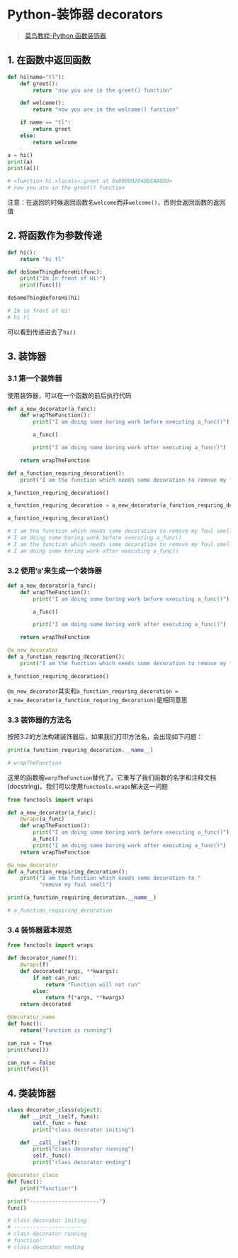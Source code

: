 # Python-装饰器 decorators

> [菜鸟教程-Python 函数装饰器](https://www.runoob.com/w3cnote/python-func-decorators.html)

## 1. 在函数中返回函数

```python
def hi(name="tl"):
    def greet():
        return "now you are in the greet() function"

    def welcome():
        return "now you are in the welcome() function"

    if name == "tl":
        return greet
    else:
        return welcome

a = hi()
print(a)
print(a())

# <function hi.<locals>.greet at 0x00000264BDCAA0D0>
# now you are in the greet() function
```

注意：在返回的时候返回函数名`welcome`而非`welcome()`，否则会返回函数的返回值

## 2. 将函数作为参数传递

```python
def hi():
    return "hi tl"

def doSomeThingBeforeHi(func):
    print("Im in front of Hi!")
    print(func())

doSomeThingBeforeHi(hi)

# Im in front of Hi!
# hi tl
```

可以看到传递进去了`hi()`

## 3. 装饰器

### 3.1 第一个装饰器

使用装饰器，可以在一个函数的前后执行代码

```python
def a_new_decorator(a_func):
    def wrapTheFunction():
        print("I am doing some boring work before executing a_func()")

        a_func()

        print("I am doing some boring work after executing a_func()")

    return wrapTheFunction

def a_function_requring_decoration():
    print("I am the function which needs some decoration to remove my foul smell")

a_function_requring_decoration()

a_function_requring_decoration = a_new_decorator(a_function_requring_decoration)

a_function_requring_decoration()

# I am the function which needs some decoration to remove my foul smell
# I am doing some boring work before executing a_func()
# I am the function which needs some decoration to remove my foul smell
# I am doing some boring work after executing a_func()
```

### 3.2 使用'`@`'来生成一个装饰器

```python
def a_new_decorator(a_func):
    def wrapTheFunction():
        print("I am doing some boring work before executing a_func()")

        a_func()

        print("I am doing some boring work after executing a_func()")

    return wrapTheFunction

@a_new_decorator
def a_function_requring_decoration():
    print("I am the function which needs some decoration to remove my foul smell")

a_function_requring_decoration()
```

`@a_new_decorator`其实和`a_function_requring_decoration = a_new_decorator(a_function_requring_decoration)`是相同意思

### 3.3 装饰器的方法名

按照3.2的方法构建装饰器后，如果我们打印方法名，会出现如下问题：

```python
print(a_function_requring_decoration.__name__)

# wrapTheFunction
```

这里的函数被`warpTheFunction`替代了。它重写了我们函数的名字和注释文档(docstring)。我们可以使用`functools.wraps`解决这一问题

```python
from functools import wraps

def a_new_decorator(a_func):
    @wraps(a_func)
    def wrapTheFunction():
        print("I am doing some boring work before executing a_func()")
        a_func()
        print("I am doing some boring work after executing a_func()")
    return wrapTheFunction

@a_new_decorator
def a_function_requiring_decoration():
    print("I am the function which needs some decoration to "
          "remove my foul smell")

print(a_function_requiring_decoration.__name__)

# a_function_requiring_decoration
```

### 3.4 装饰器蓝本规范

```python
from functools import wraps

def decorator_name(f):
    @wraps(f)
    def decorated(*args, **kwargs):
        if not can_run:
            return "Function will not run"
        else:
            return f(*args, **kwargs)
    return decorated

@decorator_name
def func():
    return("Function is running")

can_run = True
print(func())

can_run = False
print(func())
```

## 4. 类装饰器

```python
class decorator_class(object):
    def __init__(self, func):
        self._func = func
        print("class decorator initing")

    def __call__(self):
        print("class decorator running")
        self._func()
        print("class decorator ending")

@decorator_class
def func():
    print("function!")

print("----------------------")
func()

# class decorator initing
# ----------------------
# class decorator running
# function!
# class decorator ending
```

